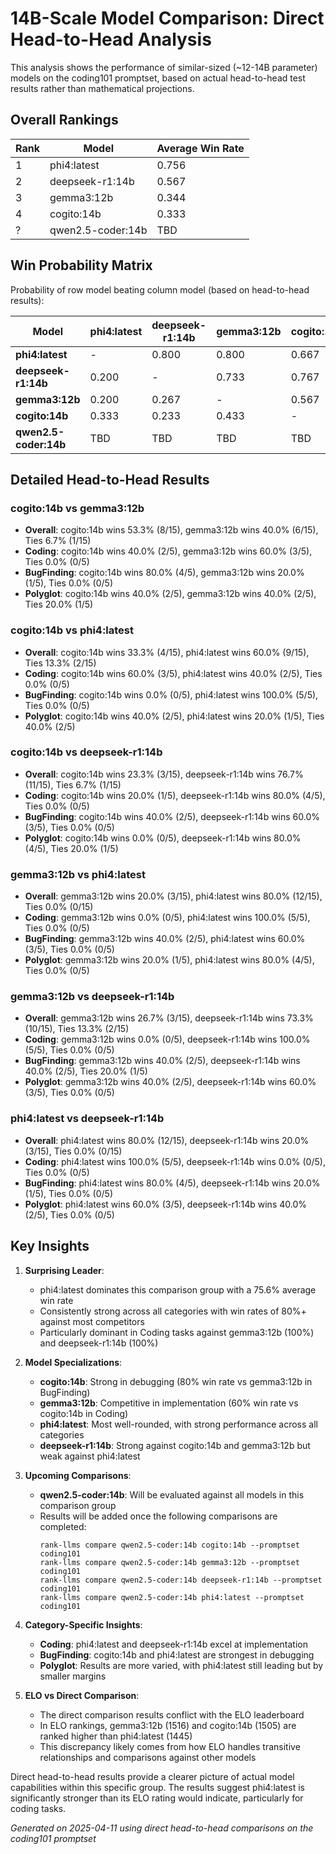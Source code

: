 # 14B-Scale Model Comparison: Direct Head-to-Head Analysis

This analysis shows the performance of similar-sized (~12-14B parameter) models on the coding101 promptset, based on actual head-to-head test results rather than mathematical projections.

## Overall Rankings

| Rank | Model | Average Win Rate |
|------|-------|----------------|
| 1 | phi4:latest | 0.756 |
| 2 | deepseek-r1:14b | 0.567 |
| 3 | gemma3:12b | 0.344 |
| 4 | cogito:14b | 0.333 |
| ? | qwen2.5-coder:14b | TBD |

## Win Probability Matrix

Probability of row model beating column model (based on head-to-head results):

| Model | phi4:latest | deepseek-r1:14b | gemma3:12b | cogito:14b | qwen2.5-coder:14b |
|-------|-------|-------|-------|-------|-------|
| **phi4:latest** | - | 0.800 | 0.800 | 0.667 | TBD |
| **deepseek-r1:14b** | 0.200 | - | 0.733 | 0.767 | TBD |
| **gemma3:12b** | 0.200 | 0.267 | - | 0.567 | TBD |
| **cogito:14b** | 0.333 | 0.233 | 0.433 | - | TBD |
| **qwen2.5-coder:14b** | TBD | TBD | TBD | TBD | - |

## Detailed Head-to-Head Results

### cogito:14b vs gemma3:12b
- **Overall**: cogito:14b wins 53.3% (8/15), gemma3:12b wins 40.0% (6/15), Ties 6.7% (1/15)
- **Coding**: cogito:14b wins 40.0% (2/5), gemma3:12b wins 60.0% (3/5), Ties 0.0% (0/5)
- **BugFinding**: cogito:14b wins 80.0% (4/5), gemma3:12b wins 20.0% (1/5), Ties 0.0% (0/5)
- **Polyglot**: cogito:14b wins 40.0% (2/5), gemma3:12b wins 40.0% (2/5), Ties 20.0% (1/5)

### cogito:14b vs phi4:latest
- **Overall**: cogito:14b wins 33.3% (4/15), phi4:latest wins 60.0% (9/15), Ties 13.3% (2/15)
- **Coding**: cogito:14b wins 60.0% (3/5), phi4:latest wins 40.0% (2/5), Ties 0.0% (0/5)
- **BugFinding**: cogito:14b wins 0.0% (0/5), phi4:latest wins 100.0% (5/5), Ties 0.0% (0/5)
- **Polyglot**: cogito:14b wins 40.0% (2/5), phi4:latest wins 20.0% (1/5), Ties 40.0% (2/5)

### cogito:14b vs deepseek-r1:14b
- **Overall**: cogito:14b wins 23.3% (3/15), deepseek-r1:14b wins 76.7% (11/15), Ties 6.7% (1/15)
- **Coding**: cogito:14b wins 20.0% (1/5), deepseek-r1:14b wins 80.0% (4/5), Ties 0.0% (0/5)
- **BugFinding**: cogito:14b wins 40.0% (2/5), deepseek-r1:14b wins 60.0% (3/5), Ties 0.0% (0/5)
- **Polyglot**: cogito:14b wins 0.0% (0/5), deepseek-r1:14b wins 80.0% (4/5), Ties 20.0% (1/5)

### gemma3:12b vs phi4:latest
- **Overall**: gemma3:12b wins 20.0% (3/15), phi4:latest wins 80.0% (12/15), Ties 0.0% (0/15)
- **Coding**: gemma3:12b wins 0.0% (0/5), phi4:latest wins 100.0% (5/5), Ties 0.0% (0/5)
- **BugFinding**: gemma3:12b wins 40.0% (2/5), phi4:latest wins 60.0% (3/5), Ties 0.0% (0/5)
- **Polyglot**: gemma3:12b wins 20.0% (1/5), phi4:latest wins 80.0% (4/5), Ties 0.0% (0/5)

### gemma3:12b vs deepseek-r1:14b
- **Overall**: gemma3:12b wins 26.7% (3/15), deepseek-r1:14b wins 73.3% (10/15), Ties 13.3% (2/15)
- **Coding**: gemma3:12b wins 0.0% (0/5), deepseek-r1:14b wins 100.0% (5/5), Ties 0.0% (0/5)
- **BugFinding**: gemma3:12b wins 40.0% (2/5), deepseek-r1:14b wins 40.0% (2/5), Ties 20.0% (1/5)
- **Polyglot**: gemma3:12b wins 40.0% (2/5), deepseek-r1:14b wins 60.0% (3/5), Ties 0.0% (0/5)

### phi4:latest vs deepseek-r1:14b
- **Overall**: phi4:latest wins 80.0% (12/15), deepseek-r1:14b wins 20.0% (3/15), Ties 0.0% (0/15)
- **Coding**: phi4:latest wins 100.0% (5/5), deepseek-r1:14b wins 0.0% (0/5), Ties 0.0% (0/5)
- **BugFinding**: phi4:latest wins 80.0% (4/5), deepseek-r1:14b wins 20.0% (1/5), Ties 0.0% (0/5)
- **Polyglot**: phi4:latest wins 60.0% (3/5), deepseek-r1:14b wins 40.0% (2/5), Ties 0.0% (0/5)

## Key Insights

1. **Surprising Leader**: 
   - phi4:latest dominates this comparison group with a 75.6% average win rate
   - Consistently strong across all categories with win rates of 80%+ against most competitors
   - Particularly dominant in Coding tasks against gemma3:12b (100%) and deepseek-r1:14b (100%)

2. **Model Specializations**:
   - **cogito:14b**: Strong in debugging (80% win rate vs gemma3:12b in BugFinding)
   - **gemma3:12b**: Competitive in implementation (60% win rate vs cogito:14b in Coding)
   - **phi4:latest**: Most well-rounded, with strong performance across all categories
   - **deepseek-r1:14b**: Strong against cogito:14b and gemma3:12b but weak against phi4:latest

3. **Upcoming Comparisons**:
   - **qwen2.5-coder:14b**: Will be evaluated against all models in this comparison group
   - Results will be added once the following comparisons are completed:
     ```
     rank-llms compare qwen2.5-coder:14b cogito:14b --promptset coding101
     rank-llms compare qwen2.5-coder:14b gemma3:12b --promptset coding101
     rank-llms compare qwen2.5-coder:14b deepseek-r1:14b --promptset coding101
     rank-llms compare qwen2.5-coder:14b phi4:latest --promptset coding101
     ```

4. **Category-Specific Insights**:
   - **Coding**: phi4:latest and deepseek-r1:14b excel at implementation
   - **BugFinding**: cogito:14b and phi4:latest are strongest in debugging
   - **Polyglot**: Results are more varied, with phi4:latest still leading but by smaller margins

5. **ELO vs Direct Comparison**:
   - The direct comparison results conflict with the ELO leaderboard
   - In ELO rankings, gemma3:12b (1516) and cogito:14b (1505) are ranked higher than phi4:latest (1445)
   - This discrepancy likely comes from how ELO handles transitive relationships and comparisons against other models

Direct head-to-head results provide a clearer picture of actual model capabilities within this specific group. The results suggest phi4:latest is significantly stronger than its ELO rating would indicate, particularly for coding tasks.

*Generated on 2025-04-11 using direct head-to-head comparisons on the coding101 promptset*
